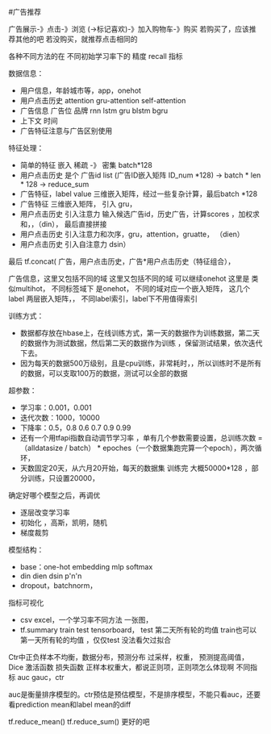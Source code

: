 #广告推荐

广告展示-》点击-》浏览 (->标记喜欢)-》加入购物车-》购买
若购买了，应该推荐其他的吧
若没购买，就推荐点击相同的

各种不同方法的在 不同初始学习率下的 精度 recall 指标



数据信息：
- 用户信息，年龄城市等，app，onehot 
- 用户点击历史   attention gru-attention  self-attention  
- 广告信息  广告位 品牌 rnn lstm gru blstm bgru
- 上下文 时间 
- 广告特征注意与广告区别使用

特征处理：
- 简单的特征 嵌入  稀疏 -》 密集    batch*128 
- 用户点击历史  是个 广告id list  (广告ID嵌入矩阵 ID_num *128)  ->  batch * len * 128  -> reduce_sum  
- 广告特征，label  value 三维嵌入矩阵，经过一些复杂计算，最后batch *128  
- 广告特征 三维嵌入矩阵， 引入 gru，
- 用户点击历史 引入注意力   输入候选广告id，历史广告，计算scores ，加权求和，，（din）， 最后直接拼接
- 用户点击历史 引入注意力和次序，gru，attention，gruatte，             （dien）
- 用户点击历史 引入自注意力                                           dsin）

最后  tf.concat( 广告，用户点击历史，广告*用户点击历史（特征组合），


广告信息，这里又包括不同的域 这里又包括不同的域 可以继续onehot
这里是 类似multihot， 不同标签域下 是onehot， 不同的域对应一个嵌入矩阵，
这几个label   两层嵌入矩阵，， 不同label索引，label下不用值得索引

训练方式：
- 数据都存放在hbase上，在线训练方式，第一天的数据作为训练数据，第二天的数据作为测试数据，然后第二天的数据作为训练
，保留测试结果，依次迭代下去。
- 因为每天的数据500万级别，且是cpu训练，非常耗时，，所以训练时不是所有的数据，可以支取100万的数据，测试可以全部的数据

超参数：
- 学习率：0.001，0.001
- 迭代次数：1000，10000 
- 下降率：0.5，0.8 0.6  0.7  0.9  0.99
- 还有一个用tfapi指数自动调节学习率 ，单有几个参数需要设置，总训练次数 = （alldatasize / batch） * epoches（一个数据集跑完算一个epoch），两次循环，
- 天数固定20天，从六月20开始，每天的数据集 训练完 大概50000*128 ，部分训练，只设置20000，
  
确定好哪个模型之后，再调优
- 逐层改变学习率
- 初始化 ，高斯，凯明，随机
- 梯度裁剪

模型结构：
- base：one-hot embedding mlp softmax
- din  dien  dsin  p'n'n
- dropout，batchnorm，


指标可视化
- csv excel，一个学习率不同方法 一张图，
- tf.summary train test tensorboard，   test 第二天所有轮的均值 train也可以第一天所有轮的均值  ，仅仅test 没法看欠过拟合

Ctr中正负样本不均衡，数据分布，预测分布 
过采样，权重，
预测提高阈值，
Dice 激活函数
损失函数 正样本权重大，都说正则项，正则项怎么体现啊
不同指标 auc gauc，ctr

auc是衡量排序模型的。ctr预估是预估模型，不是排序模型，不能只看auc，还要看prediction mean和label mean的diff


tf.reduce_mean()
tf.reduce_sum()  更好的吧
